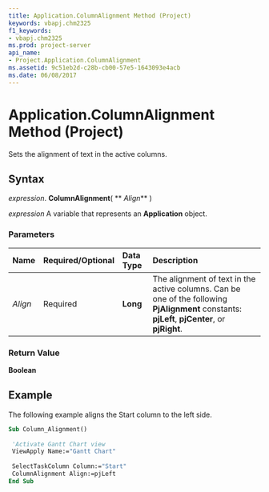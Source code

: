 ```yaml
---
title: Application.ColumnAlignment Method (Project)
keywords: vbapj.chm2325
f1_keywords:
- vbapj.chm2325
ms.prod: project-server
api_name:
- Project.Application.ColumnAlignment
ms.assetid: 9c51eb2d-c28b-cb00-57e5-1643093e4acb
ms.date: 06/08/2017
---
```



# Application.ColumnAlignment Method (Project)

Sets the alignment of text in the active columns.


## Syntax

 _expression_. **ColumnAlignment**( ** _Align_** )

 _expression_ A variable that represents an **Application** object.


### Parameters



|**Name**|**Required/Optional**|**Data Type**|**Description**|
|:-----|:-----|:-----|:-----|
| _Align_|Required|**Long**|The alignment of text in the active columns. Can be one of the following **PjAlignment** constants: **pjLeft**, **pjCenter**, or **pjRight**.|

### Return Value

 **Boolean**


## Example

The following example aligns the Start column to the left side.


```vb
Sub Column_Alignment() 
 
 'Activate Gantt Chart view 
 ViewApply Name:="Gantt Chart" 
 
 SelectTaskColumn Column:="Start" 
 ColumnAlignment Align:=pjLeft 
End Sub
```


